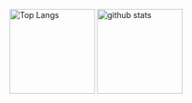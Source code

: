<p align="left"> 
  <img alt="Top Langs" height="150px" src="https://github-readme-stats.vercel.app/api/top-langs/?username=JHSAND&layout=compact&show_icons=true&theme=onedark" />
  <img alt="github stats" height="150px" src="https://github-readme-stats.vercel.app/api?username=JHSAND&theme=onedark&show_icons=ture" />
</p>
